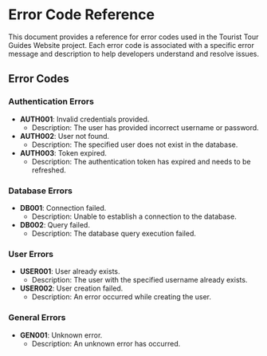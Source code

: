 # Error Code Reference

This document provides a reference for error codes used in the Tourist Tour Guides Website project. Each error code is associated with a specific error message and description to help developers understand and resolve issues.

## Error Codes

### Authentication Errors
- **AUTH001**: Invalid credentials provided.
  - Description: The user has provided incorrect username or password.
- **AUTH002**: User not found.
  - Description: The specified user does not exist in the database.
- **AUTH003**: Token expired.
  - Description: The authentication token has expired and needs to be refreshed.

### Database Errors
- **DB001**: Connection failed.
  - Description: Unable to establish a connection to the database.
- **DB002**: Query failed.
  - Description: The database query execution failed.

### User Errors
- **USER001**: User already exists.
  - Description: The user with the specified username already exists.
- **USER002**: User creation failed.
  - Description: An error occurred while creating the user.

### General Errors
- **GEN001**: Unknown error.
  - Description: An unknown error has occurred.
